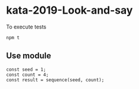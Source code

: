 # kata-2019-Look-and-say

To execute tests

```
npm t
```

## Use module

```
const seed = 1;
const count = 4;
const result = sequence(seed, count);
```
